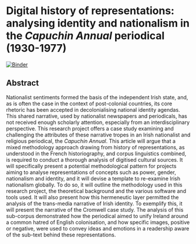 # Digital history of representations: analysing identity and nationalism in the *Capuchin Annual* periodical (1930-1977)

[![Binder](https://mybinder.org/badge_logo.svg)](https://mybinder.org/v2/gh/jdh-observer/jdh001-L2gBr3BzwH8Z/main?filepath=DigitalHistoryRepresentations.ipynb)

## Abstract

Nationalist sentiments formed the basis of the independent Irish state, and, as is often the case in the context of post-colonial countries, its core rhetoric has been accepted in decolonialising national identity agendas. This shared narrative, used by nationalist newspapers and periodicals, has not received enough scholarly attention, especially from an interdisciplinary perspective. This research project offers a case study examining and challenging the attributes of these narrative tropes in an Irish nationalist and religious periodical, the *Capuchin Annual*. This article will argue that a mixed methodology approach drawing from history of representations, as understood in the French historiography, and corpus linguistics combined, is required to conduct a thorough analysis of digitised cultural sources. It will specifically present a potential methodological pattern for projects aiming to analyse representations of concepts such as power, gender, nationalism and identity, and it will devise a template to re-examine Irish nationalism globally. To do so, it will outline the methodology used in this research project, the theoretical background and the various software and tools used. It will also present how this hermeneutic layer permitted the analysis of the trans-media narrative of Irish identity. To exemplify this, it will present the narrative of the Cromwell case study. The analysis of this sub-corpus demonstrated how the periodical aimed to unify Ireland around a common hatred of English colonisation, and how specific images, positive or negative, were used to convey ideas and emotions in a readership aware of the sub-text behind these representations. 
